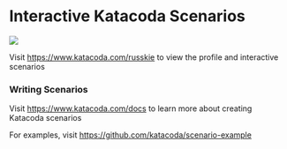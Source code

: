 # Interactive Katacoda Scenarios

[![](http://shields.katacoda.com/katacoda/russkie/count.svg)](https://www.katacoda.com/russkie "Get your profile on Katacoda.com")

Visit https://www.katacoda.com/russkie to view the profile and interactive scenarios

### Writing Scenarios
Visit https://www.katacoda.com/docs to learn more about creating Katacoda scenarios

For examples, visit https://github.com/katacoda/scenario-example
